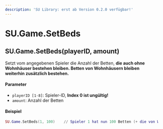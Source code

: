 ```yaml
---
description: 'SU Library: erst ab Version 0.2.0 verfügbar!'
---
```


# SU.Game.SetBeds

## SU.Game.SetBeds(playerID, amount)

Setzt vom angegebenen Spieler die Anzahl der Betten, **die auch ohne Wohnhäuser bestehen bleiben. Betten von Wohnhäusern bleiben weiterhin zusätzlich bestehen.**

#### Parameter

* `playerID [1-8]`: Spieler-ID, **Index 0 ist ungültig!**
* `amount`: Anzahl der Betten

#### Beispiel

```lua
SU.Game.SetBeds(1, 100)    // Spieler 1 hat nun 100 Betten (+ die von Wohnhäusern)
```
